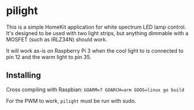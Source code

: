 # pilight

This is a simple HomeKit application for white spectrum LED lamp control. It's designed to be used with two light strips, but anything dimmable with a MOSFET (such as IRLZ34N) should work.

It will work as-is on Raspberry Pi 3 when the cool light to is connected to pin 12 and the warm light to pin 35.

## Installing

Cross compiling with Raspbian: `GOARM=7 GOARCH=arm GOOS=linux go build`

For the PWM to work, `pilight` must be run with sudo.

